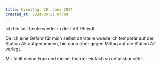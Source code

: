 ```yaml
---
title: Dienstag, 20. Juni 2024
created_at: 2024-06-21 07:08
---
```


Ich bin seit heute wieder in der LVR Rheydt.

Da ich eine Gefahr für mich selbst darstelle wuede ich temporär auf der Station AE aufgenommen, bin dann aber gegen Mittag auf die Station A2 verlegt.

Mir fehlt meine Frau und meine Tochter einfach so unfassbar sehr...
